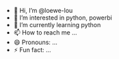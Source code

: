 - 👋 Hi, I’m @loewe-lou
- 👀 I’m interested in python, powerbi
- 🌱 I’m currently learning python
- 📫 How to reach me ...
- 😄 Pronouns: ...
- ⚡ Fun fact: ...

<!---
loewe-lou/loewe-lou is a ✨ special ✨ repository because its `README.md` (this file) appears on your GitHub profile.
You can click the Preview link to take a look at your changes.
--->
